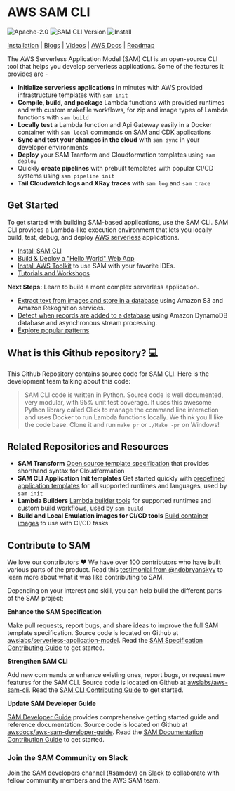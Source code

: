 <p align="center">
</p>

# AWS SAM CLI

![Apache-2.0](https://img.shields.io/npm/l/aws-sam-local.svg)
![SAM CLI Version](https://img.shields.io/github/release/awslabs/aws-sam-cli.svg?label=CLI%20Version)
![Install](https://img.shields.io/badge/brew-aws--sam--cli-orange)

[Installation](https://docs.aws.amazon.com/serverless-application-model/latest/developerguide/serverless-sam-cli-install.html) | [Blogs](https://serverlessland.com/blog?tag=AWS%20SAM) | [Videos](https://serverlessland.com/video?tag=AWS%20SAM) | [AWS Docs](https://docs.aws.amazon.com/serverless-application-model/latest/developerguide/what-is-sam.html) | [Roadmap](https://github.com/aws/aws-sam-cli/wiki/SAM-CLI-Roadmap)

The AWS Serverless Application Model (SAM) CLI is an open-source CLI tool that helps you develop serverless applications. Some of the features it provides are -
- **Initialize serverless applications** in minutes with AWS provided infrastructure templates with `sam init`
- **Compile, build, and package** Lambda functions with provided runtimes and with custom makefile workflows, for zip and image types of Lambda functions with `sam build`
- **Locally test** a Lambda function and Api Gateway easily in a Docker container with `sam local` commands on SAM and CDK applications
- **Sync and test your changes in the cloud** with `sam sync` in your developer environments
- **Deploy** your SAM Tranform and Cloudformation templates using `sam deploy`
- Quickly **create pipelines** with prebuilt templates with popular CI/CD systems using `sam pipeline init`
- **Tail Cloudwatch logs and XRay traces** with `sam log` and `sam trace`


## Get Started

To get started with building SAM-based applications, use the SAM CLI. SAM CLI provides a Lambda-like execution 
environment that lets you locally build, test, debug, and deploy [AWS serverless](https://aws.amazon.com/serverless/) applications.

* [Install SAM CLI](https://docs.aws.amazon.com/serverless-application-model/latest/developerguide/serverless-sam-cli-install.html)
* [Build & Deploy a "Hello World" Web App](https://docs.aws.amazon.com/serverless-application-model/latest/developerguide/serverless-quick-start.html)
* [Install AWS Toolkit](https://aws.amazon.com/getting-started/tools-sdks/#IDE_and_IDE_Toolkits) to use SAM with your favorite IDEs.
* [Tutorials and Workshops](https://serverlessland.com/learn)


**Next Steps:** Learn to build a more complex serverless application.
* [Extract text from images and store in a database](https://docs.aws.amazon.com/serverless-application-model/latest/developerguide/serverless-example-s3.html) using Amazon S3 and Amazon Rekognition services.
* [Detect when records are added to a database](https://docs.aws.amazon.com/serverless-application-model/latest/developerguide/serverless-example-ddb.html) using Amazon DynamoDB database and asynchronous stream processing.
* [Explore popular patterns](https://serverlessland.com/patterns)


## What is this Github repository? 💻
This Github Repository contains source code for SAM CLI. Here is the development team talking about this code:

> SAM CLI code is written in Python. Source code is well documented, very modular, with 95% unit test coverage. 
It uses this awesome Python library called Click to manage the command line interaction and uses Docker to run Lambda functions locally.
We think you'll like the code base. Clone it and run `make pr` or `./Make -pr` on Windows!


## Related Repositories and Resources
+ **SAM Transform** [Open source template specification](https://github.com/awslabs/serverless-application-model/) that provides shorthand syntax for Cloudformation
+ **SAM CLI Application Init templates** Get started quickly with [predefined application templates](https://github.com/aws/aws-sam-cli-app-templates/blob/master/README.md) for all supported runtimes and languages, used by `sam init`
+ **Lambda Builders** [Lambda builder tools](https://github.com/aws/aws-lambda-builders) for supported runtimes and custom build workflows, used by `sam build`
+ **Build and Local Emulation images for CI/CD tools** [Build container images](https://gallery.ecr.aws/sam/) to use with CI/CD tasks 


## Contribute to SAM

We love our contributors ❤️ We have over 100 contributors who have built various parts of the product. 
Read this [testimonial from @ndobryanskyy](https://www.lohika.com/aws-sam-my-exciting-first-open-source-experience/) to learn
more about what it was like contributing to SAM. 

Depending on your interest and skill, you can help build the different parts of the SAM project; 

**Enhance the SAM Specification**

Make pull requests, report bugs, and share ideas to improve the full SAM template specification.
Source code is located on Github at [awslabs/serverless-application-model](https://github.com/awslabs/serverless-application-model). 
Read the [SAM Specification Contributing Guide](https://github.com/awslabs/serverless-application-model/blob/master/CONTRIBUTING.md)
to get started.
    
**Strengthen SAM CLI**

Add new commands or enhance existing ones, report bugs, or request new features for the SAM CLI.
Source code is located on Github at [awslabs/aws-sam-cli](https://github.com/awslabs/aws-sam-cli). Read the [SAM CLI Contributing Guide](https://github.com/awslabs/aws-sam-cli/blob/develop/CONTRIBUTING.md) to 
get started. 

**Update SAM Developer Guide**

[SAM Developer Guide](https://docs.aws.amazon.com/serverless-application-model/latest/developerguide/index.html) provides comprehensive getting started guide and reference documentation.
Source code is located on Github at [awsdocs/aws-sam-developer-guide](https://github.com/awsdocs/aws-sam-developer-guide).
Read the [SAM Documentation Contribution Guide](https://github.com/awsdocs/aws-sam-developer-guide/blob/master/CONTRIBUTING.md) to get
started. 

### Join the SAM Community on Slack
[Join the SAM developers channel (#samdev)](https://join.slack.com/t/awsdevelopers/shared_invite/zt-idww18e8-Z1kXhI7GNuDewkweCF3YjA) on Slack to collaborate with fellow community members and the AWS SAM team.

